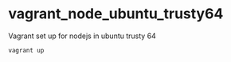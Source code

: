 vagrant_node_ubuntu_trusty64
============================

Vagrant set up for nodejs in ubuntu trusty 64

```bash
vagrant up
```

